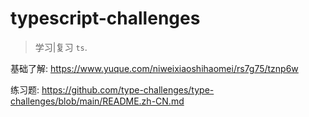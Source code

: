 # typescript-challenges

> 学习|复习 `ts`.

基础了解: https://www.yuque.com/niweixiaoshihaomei/rs7g75/tznp6w

练习题: https://github.com/type-challenges/type-challenges/blob/main/README.zh-CN.md
